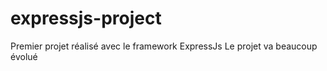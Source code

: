 # expressjs-project
Premier projet réalisé avec le framework ExpressJs
Le projet va beaucoup évolué
